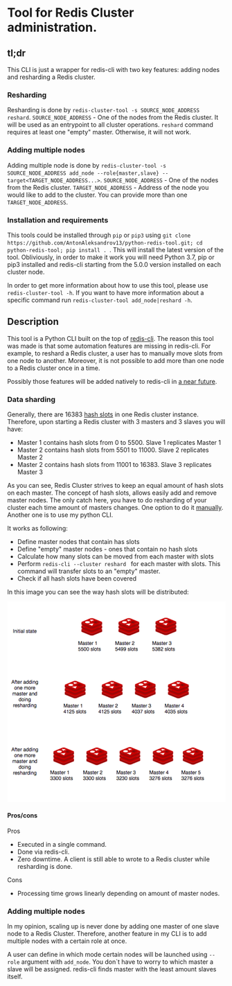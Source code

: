 # Tool for Redis Cluster administration.
## tl;dr
This CLI is just a wrapper for redis-cli with two key features: adding nodes and resharding a Redis cluster.

### Resharding 
Resharding is done by `redis-cluster-tool -s SOURCE_NODE_ADDRESS reshard`.
`SOURCE_NODE_ADDRESS` - One of the nodes from the Redis cluster. It will be used as an entrypoint to all cluster operations.
`reshard` command requires at least one "empty" master. Otherwise, it will not work.

### Adding multiple nodes
Adding multiple node is done by `redis-cluster-tool -s SOURCE_NODE_ADDRESS add_node --role{master,slave} --target<TARGET_NODE_ADDRESS...>`.
`SOURCE_NODE_ADDRESS` - One of the nodes from the Redis cluster. `TARGET_NODE_ADDRESS` - Address of the node you would like to add to the cluster.
You can provide more than one `TARGET_NODE_ADDRESS`.

### Installation and requirements
This tools could be installed through `pip` or `pip3` using `git clone https://github.com/AntonAleksandrov13/python-redis-tool.git; cd python-redis-tool; pip install . `. This will install the latest version of the tool.
Obliviously, in order to make it work you will need Python 3.7, pip or pip3 installed and redis-cli starting from the 5.0.0 version installed on each cluster node. 

In order to get more information about how to use this tool, please use `redis-cluster-tool -h`.
If you want to have more information about a specific command run `redis-cluster-tool add_node|reshard -h`.

## Description
This tool is a Python CLI built on the top of [redis-cli](https://redis.io/topics/rediscli).
The reason this tool was made is that some automation features are missing in redis-cli. 
For example, to reshard a Redis cluster, a user has to manually move slots from one node to another.
Moreover, it is not possible to add more than one node to a Redis cluster once in a time.

Possibly those features will be added natively to redis-cli in [a near future](https://github.com/antirez/redis/issues/4052).
### Data sharding

Generally, there are 16383 [hash slots](https://stackoverflow.com/questions/48314328/what-do-we-mean-by-hash-slot-in-redis-cluster) in one Redis cluster instance.
Therefore, upon starting a Redis cluster with 3 masters and 3 slaves you will have:
- Master 1 contains hash slots from 0 to 5500. Slave 1 replicates Master 1
- Master 2 contains hash slots from 5501 to 11000. Slave 2 replicates Master 2
- Master 2 contains hash slots from 11001 to 16383. Slave 3 replicates Master 3

As you can see, Redis Cluster strives to keep an equal amount of hash slots on each master.
The concept of hash slots, allows easily add and remove master nodes.
The only catch here, you have to do resharding of your cluster each time amount of masters changes.
One option to do it [manually](https://redis.io/topics/cluster-tutorial).
Another one is to use my python CLI.

It works as following:
 - Define master nodes that contain has slots
 - Define "empty" master nodes - ones that contain no hash slots
 - Calculate how many slots can be moved from each master with slots
 - Perform `redis-cli --cluster reshard ` for each master with slots. This command will transfer slots to an "empty" master.
 - Check if all hash slots have been covered
 
 
In this image you can see the way hash slots will be distributed:

![Hash slots distribution](https://github.com/AntonAleksandrov13/python-redis-tool/blob/master/docs/sharding.png)

#### Pros/cons
Pros
- Executed in a single command.
- Done via redis-cli.
- Zero downtime. A client is still able to wrote to a Redis cluster while resharding is done.

Cons
- Processing time grows linearly depending on amount of master nodes.


### Adding multiple nodes 
In my opinion, scaling up is never done by adding one master of one slave node to a Redis Cluster.
Therefore, another feature in my CLI is to add multiple nodes with a certain role at once.

A user can define in which mode certain nodes will be launched using `--role` argument with `add_node`.
You don`t have to worry to which master a slave will be assigned. redis-cli finds master with the least amount slaves itself.

